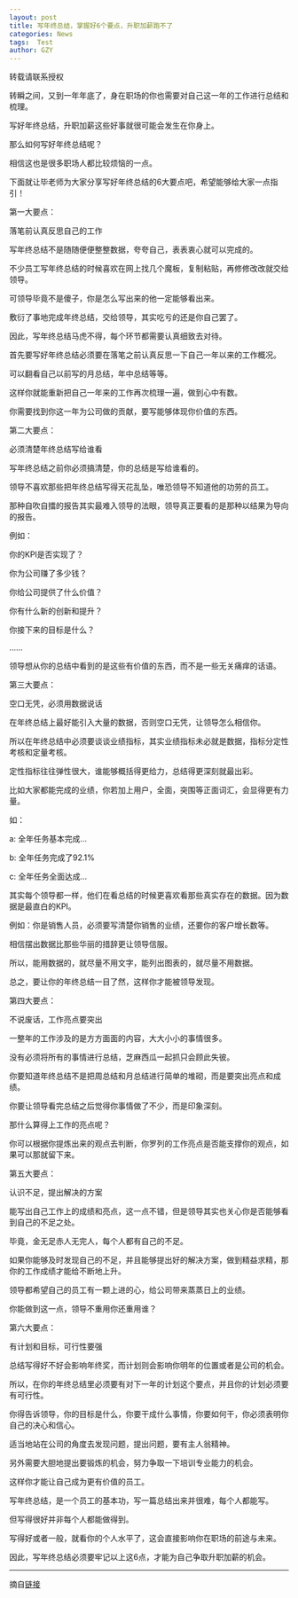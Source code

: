 ```yaml
---
layout: post
title: 写年终总结，掌握好6个要点，升职加薪跑不了
categories: News
tags:  Test
author: GZY
---
```


转载请联系授权

转瞬之间，又到一年年底了，身在职场的你也需要对自己这一年的工作进行总结和梳理。

写好年终总结，升职加薪这些好事就很可能会发生在你身上。

那么如何写好年终总结呢？

相信这也是很多职场人都比较烦恼的一点。

下面就让毕老师为大家分享写好年终总结的6大要点吧，希望能够给大家一点指引！

第一大要点：

落笔前认真反思自己的工作

写年终总结不是随随便便整整数据，夸夸自己，表表衷心就可以完成的。

不少员工写年终总结的时候喜欢在网上找几个魔板，复制粘贴，再修修改改就交给领导。

可领导毕竟不是傻子，你是怎么写出来的他一定能够看出来。

敷衍了事地完成年终总结，交给领导，其实吃亏的还是你自己罢了。

因此，写年终总结马虎不得，每个环节都需要认真细致去对待。

首先要写好年终总结必须要在落笔之前认真反思一下自己一年以来的工作概况。

可以翻看自己以前写的月总结，年中总结等等。

这样你就能重新把自己一年来的工作再次梳理一遍，做到心中有数。

你需要找到你这一年为公司做的贡献，要写能够体现你价值的东西。

第二大要点：

必须清楚年终总结写给谁看

写年终总结之前你必须搞清楚，你的总结是写给谁看的。

领导不喜欢那些把年终总结写得天花乱坠，唯恐领导不知道他的功劳的员工。

那种自吹自擂的报告其实最难入领导的法眼，领导真正要看的是那种以结果为导向的报告。

例如：

你的KPI是否实现了？

你为公司赚了多少钱？

你给公司提供了什么价值？

你有什么新的创新和提升？

你接下来的目标是什么？

……

领导想从你的总结中看到的是这些有价值的东西，而不是一些无关痛痒的话语。

第三大要点：

空口无凭，必须用数据说话

在年终总结上最好能引入大量的数据，否则空口无凭，让领导怎么相信你。

所以在年终总结中必须要谈谈业绩指标，其实业绩指标未必就是数据，指标分定性考核和定量考核。

定性指标往往弹性很大，谁能够概括得更给力，总结得更深刻就最出彩。

比如大家都能完成的业绩，你若加上用户，全面，突围等正面词汇，会显得更有力量。

如：

a: 全年任务基本完成…

b: 全年任务完成了92.1%

c: 全年任务全面达成…

其实每个领导都一样，他们在看总结的时候更喜欢看那些真实存在的数据。因为数据是最直白的KPI。

例如：你是销售人员，必须要写清楚你销售的业绩，还要你的客户增长数等。

相信摆出数据比那些华丽的措辞更让领导信服。

所以，能用数据的，就尽量不用文字，能列出图表的，就尽量不用数据。

总之，要让你的年终总结一目了然，这样你才能被领导发现。

第四大要点：

不说废话，工作亮点要突出

一整年的工作涉及的是方方面面的内容，大大小小的事情很多。

没有必须将所有的事情进行总结，芝麻西瓜一起抓只会顾此失彼。

你要知道年终总结不是把周总结和月总结进行简单的堆砌，而是要突出亮点和成绩。

你要让领导看完总结之后觉得你事情做了不少，而是印象深刻。

那什么算得上工作的亮点呢？

你可以根据你提炼出来的观点去判断，你罗列的工作亮点是否能支撑你的观点，如果可以那就留下来。

第五大要点：

认识不足，提出解决的方案

能写出自己工作上的成绩和亮点，这一点不错，但是领导其实也关心你是否能够看到自己的不足之处。

毕竟，金无足赤人无完人，每个人都有自己的不足。

如果你能够及时发现自己的不足，并且能够提出好的解决方案，做到精益求精，那你的工作成绩才能给不断地上升。

领导都希望自己的员工有一颗上进的心，给公司带来蒸蒸日上的业绩。

你能做到这一点，领导不重用你还重用谁？

第六大要点：

有计划和目标，可行性要强

总结写得好不好会影响年终奖，而计划则会影响你明年的位置或者是公司的机会。

所以，在你的年终总结里必须要有对下一年的计划这个要点，并且你的计划必须要有可行性。

你得告诉领导，你的目标是什么，你要干成什么事情，你要如何干，你必须表明你自己的决心和信心。

适当地站在公司的角度去发现问题，提出问题，要有主人翁精神。

另外需要大胆地提出要锻炼的机会，努力争取一下培训专业能力的机会。

这样你才能让自己成为更有价值的员工。

写年终总结，是一个员工的基本功，写一篇总结出来并很难，每个人都能写。

但写得很好并非每个人都能做得到。

写得好或者一般，就看你的个人水平了，这会直接影响你在职场的前途与未来。

因此，写年终总结必须要牢记以上这6点，才能为自己争取升职加薪的机会。

*****

摘自[链接](http://new.qq.com/omn/20181224/20181224B0J33P.html)